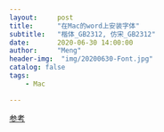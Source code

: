 ```yaml
---
layout:     post
title:      "在Mac的word上安装字体"
subtitle:   "楷体_GB2312, 仿宋_GB2312"
date:       2020-06-30 14:00:00
author:     "Meng"
header-img:  "img/20200630-Font.jpg"
catalog: false
tags:
    - Mac

---
```




[参考](https://www.feng.com/post/7688791)